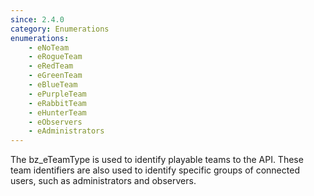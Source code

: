 ```yaml
---
since: 2.4.0
category: Enumerations
enumerations:
    - eNoTeam
    - eRogueTeam
    - eRedTeam
    - eGreenTeam
    - eBlueTeam
    - ePurpleTeam
    - eRabbitTeam
    - eHunterTeam
    - eObservers
    - eAdministrators
---
```


The bz_eTeamType is used to identify playable teams to the API. These team identifiers are also used to identify specific groups of connected users, such as administrators and observers.
